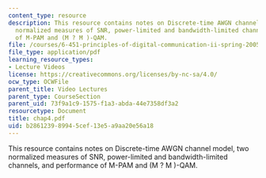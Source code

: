 ```yaml
---
content_type: resource
description: This resource contains notes on Discrete-time AWGN channel model, two
  normalized measures of SNR, power-limited and bandwidth-limited channels, and performance
  of M-PAM and (M ? M )-QAM.
file: /courses/6-451-principles-of-digital-communication-ii-spring-2005/b286123989945cef13e5a9aa20e56a18_chap4.pdf
file_type: application/pdf
learning_resource_types:
- Lecture Videos
license: https://creativecommons.org/licenses/by-nc-sa/4.0/
ocw_type: OCWFile
parent_title: Video Lectures
parent_type: CourseSection
parent_uid: 73f9a1c9-1575-f1a3-abda-44e7358df3a2
resourcetype: Document
title: chap4.pdf
uid: b2861239-8994-5cef-13e5-a9aa20e56a18
---
```

This resource contains notes on Discrete-time AWGN channel model, two normalized measures of SNR, power-limited and bandwidth-limited channels, and performance of M-PAM and (M ? M )-QAM.